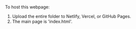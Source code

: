 To host this webpage:
1. Upload the entire folder to Netlify, Vercel, or GitHub Pages.
2. The main page is 'index.html'.
